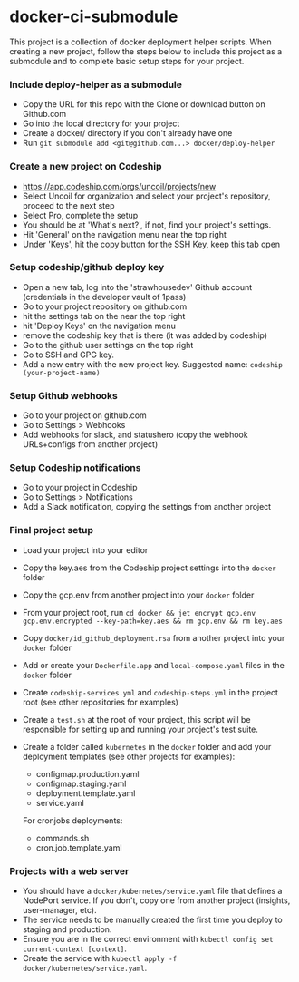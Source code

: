# docker-ci-submodule

This project is a collection of docker deployment helper scripts. When creating a new project, follow the steps below to include this project as a submodule and to complete basic setup steps for your project.

### Include deploy-helper as a submodule

- Copy the URL for this repo with the Clone or download button on Github.com
- Go into the local directory for your project
- Create a docker/ directory if you don't already have one
- Run `git submodule add <git@github.com...> docker/deploy-helper`

### Create a new project on Codeship

- https://app.codeship.com/orgs/uncoil/projects/new
- Select Uncoil for organization and select your project's repository, proceed to the next step
- Select Pro, complete the setup
- You should be at 'What's next?', if not, find your project's settings.
- Hit 'General' on the navigation menu near the top right
- Under 'Keys', hit the copy button for the SSH Key, keep this tab open

### Setup codeship/github deploy key

- Open a new tab, log into the 'strawhousedev' Github account (credentials in the developer vault of 1pass)
- Go to your project repository on github.com
- hit the settings tab on the near the top right
- hit 'Deploy Keys' on the navigation menu
- remove the codeship key that is there (it was added by codeship)
- Go to the github user settings on the top right
- Go to SSH and GPG key.
- Add a new entry with the new project key. Suggested name: `codeship (your-project-name)`

### Setup Github webhooks

- Go to your project on github.com
- Go to Settings > Webhooks
- Add webhooks for slack, and statushero (copy the webhook URLs+configs from another project)

### Setup Codeship notifications

- Go to your project in Codeship
- Go to Settings > Notifications
- Add a Slack notification, copying the settings from another project

### Final project setup

- Load your project into your editor
- Copy the key.aes from the Codeship project settings into the `docker` folder
- Copy the gcp.env from another project into your `docker` folder
- From your project root, run `cd docker && jet encrypt gcp.env gcp.env.encrypted --key-path=key.aes && rm gcp.env && rm key.aes`
- Copy `docker/id_github_deployment.rsa` from another project into your `docker` folder
- Add or create your `Dockerfile.app` and `local-compose.yaml` files in the `docker` folder
- Create `codeship-services.yml` and `codeship-steps.yml` in the project root (see other repositories for examples)
- Create a `test.sh` at the root of your project, this script will be responsible for setting up and running your project's test suite.
- Create a folder called `kubernetes` in the `docker` folder and add your deployment templates (see other projects for examples):

  - configmap.production.yaml
  - configmap.staging.yaml
  - deployment.template.yaml
  - service.yaml

  For cronjobs deployments:

  - commands.sh
  - cron.job.template.yaml

### Projects with a web server

- You should have a `docker/kubernetes/service.yaml` file that defines a NodePort service. If you don't, copy one from another project (insights, user-manager, etc).
- The service needs to be manually created the first time you deploy to staging and production.
- Ensure you are in the correct environment with `kubectl config set current-context [context]`.
- Create the service with `kubectl apply -f docker/kubernetes/service.yaml`.
